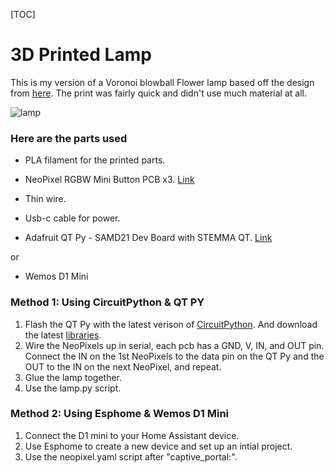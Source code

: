 [TOC]

# 3D Printed Lamp

This is my version of a Voronoi blowball Flower lamp based off the design from [here](https://www.thingiverse.com/thing:2940151). The print was fairly quick and didn't use much material at all. 

![lamp]()

### Here are the parts used

- PLA filament for the printed parts.

- NeoPixel RGBW Mini Button PCB x3. [Link](https://core-electronics.com.au/neopixel-rgbw-mini-button-pcb-pack-of-10.html)

- Thin wire.

- Usb-c cable for power.

- Adafruit QT Py - SAMD21 Dev Board with STEMMA QT. [Link](https://core-electronics.com.au/adafruit-qt-py-samd21-dev-board-with-stemma-qt.html)

or

- Wemos D1 Mini

### Method 1: Using CircuitPython & QT PY

1. Flash the QT Py with the latest verison of [CircuitPython](https://circuitpython.org/downloads). And download the latest [libraries](https://circuitpython.org/libraries).
2. Wire the NeoPixels up in serial, each pcb has a GND, V, IN, and OUT pin. Connect the IN on the 1st NeoPixels to the data pin on the QT Py and the OUT to the IN on the next NeoPixel, and repeat. 
3. Glue the lamp together.
4. Use the lamp.py script.

### Method 2: Using Esphome & Wemos D1 Mini
1. Connect the D1 mini to your Home Assistant device.
2. Use Esphome to create a new device and set up an intial project.
3. Use the neopixel.yaml script after "captive_portal:".